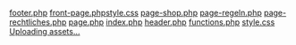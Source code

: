 [footer.php](https://github.com/user-attachments/files/21899697/footer.php)
[front-page.php](https://github.com/user-attachments/files/21899698/front-page.php)[style.css](https://github.com/user-attachments/files/21899706/style.css)
[page-shop.php](https://github.com/user-attachments/files/21899705/page-shop.php)
[page-regeln.php](https://github.com/user-attachments/files/21899704/page-regeln.php)
[page-rechtliches.php](https://github.com/user-attachments/files/21899703/page-rechtliches.php)
[page.php](https://github.com/user-attachments/files/21899702/page.php)
[index.php](https://github.com/user-attachments/files/21899701/index.php)
[header.php](https://github.com/user-attachments/files/21899700/header.php)
[functions.php](https://github.com/user-attachments/files/21899699/functions.php)
[style.css](https://github.com/user-attachments/files/21899712/style.css)
[Uploading assets…]()
